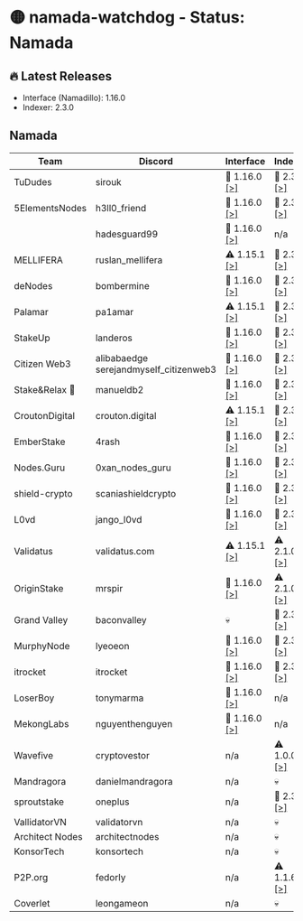 # 🟡 namada-watchdog - Status: Namada

## 🔥 Latest Releases
- Interface (Namadillo): 1.16.0
- Indexer: 2.3.0

## Namada
| Team | Discord | Interface | Indexer |
|-|-|-|-|
| TuDudes | sirouk | 🎉 1.16.0  [[>]](https://interface.namada.tududes.com/) | 🎉 2.3.0  [[>]](https://indexer.namada.tududes.com/health) |
| 5ElementsNodes | h3ll0_friend | 🎉 1.16.0  [[>]](https://namadillo.5elementsnodes.com/) | 🎉 2.3.0  [[>]](https://index-namada.5elementsnodes.com/health) |
|  | hadesguard99 | 🎉 1.16.0  [[>]](https://namada-interface.sproutstake.space/) | n/a |
| MELLIFERA | ruslan_mellifera | ⚠️ 1.15.1  [[>]](https://namadillo.mellifera.network) | 🎉 2.3.0  [[>]](https://namada-mainnet-indexer.mellifera.network/health) |
| deNodes | bombermine | 🎉 1.16.0  [[>]](https://namadillo.denodes.xyz) | 🎉 2.3.0  [[>]](https://namada-indexer.denodes.xyz/health) |
| Palamar | pa1amar | ⚠️ 1.15.1  [[>]](https://namada-interface.palamar.io) | 🎉 2.3.0  [[>]](https://namada-indexer.palamar.io/health) |
| StakeUp | landeros | 🎉 1.16.0  [[>]](https://namadillo.namada.stakeup.tech) | 🎉 2.3.0  [[>]](https://indexer.namada.stakeup.tech/health) |
| Citizen Web3 | alibabaedge<br> serejandmyself_citizenweb3 | 🎉 1.16.0  [[>]](https://namadillo.citizenweb3.com) | 🎉 2.3.0  [[>]](https://indexer.namada.citizenweb3.com/health) |
| Stake&Relax 🦥 | manueldb2 | 🎉 1.16.0  [[>]](https://namadillo.stakeandrelax.net) | 🎉 2.3.0  [[>]](https://namada-indexer.stakeandrelax.net/health) |
| CroutonDigital | crouton.digital | ⚠️ 1.15.1  [[>]](https://namadillo.crouton.digital) | 🎉 2.3.0  [[>]](https://namada-mainnet-indexer.crouton.digital/health) |
| EmberStake | 4rash | 🎉 1.16.0  [[>]](https://namadillo.emberstake.xyz) | 🎉 2.3.0  [[>]](https://namada-idx.emberstake.xyz/health) |
| Nodes.Guru | 0xan_nodes_guru | 🎉 1.16.0  [[>]](https://namada-interface.nodes.guru) | 🎉 2.3.0  [[>]](https://namada-indexer.nodes.guru/health) |
| shield-crypto | scaniashieldcrypto | 🎉 1.16.0  [[>]](https://namadillo.shield-crypto.com/) | 🎉 2.3.0  [[>]](https://namada-indexer.shield-crypto.com/health) |
| L0vd | jango_l0vd | 🎉 1.16.0  [[>]](https://namadillo.l0vd.com/) | 🎉 2.3.0  [[>]](https://namada-mainnet-indexer.rpc.l0vd.com/health) |
| Validatus | validatus.com | ⚠️ 1.15.1  [[>]](https://namadillo.namada.validatus.com/) | ⚠️ 2.1.0  [[>]](https://indexer.namada.validatus.com/health) |
| OriginStake | mrspir | 🎉 1.16.0  [[>]](https://app.namada.cc) | ⚠️ 2.1.0  [[>]](https://namada-indexer-01.originstake.com/health) |
| Grand Valley | baconvalley | 💀 | 🎉 2.3.0  [[>]](https://indexer-mainnet-namada.grandvalleys.com/health) |
| MurphyNode | lyeoeon | 🎉 1.16.0  [[>]](https://namadillo.murphynode.net/) | 🎉 2.3.0  [[>]](https://indexer.namada.murphynode.net/health) |
| itrocket | itrocket | 🎉 1.16.0  [[>]](https://namadillo.itrocket.net/) | 🎉 2.3.0  [[>]](https://namada-mainnet-indexer.itrocket.net/health) |
| LoserBoy | tonymarma | 🎉 1.16.0  [[>]](https://interface.loserboy.xyz) | n/a |
| MekongLabs | nguyenthenguyen | 🎉 1.16.0  [[>]](https://namadillo.pwa.mekonglabs.xyz/) | n/a |
| Wavefive | cryptovestor | n/a | ⚠️ 1.0.0  [[>]](https://namada-indexer.0xcryptovestor.com/health) |
| Mandragora | danielmandragora | n/a | 💀 |
| sproutstake | oneplus | n/a | 🎉 2.3.0  [[>]](https://namada-api.sproutstake.space/health) |
| VallidatorVN | validatorvn | n/a | 💀 |
| Architect Nodes | architectnodes | n/a | 💀 |
| KonsorTech | konsortech | n/a | 💀 |
| P2P.org | fedorly | n/a | ⚠️ 1.1.6  [[>]](https://api-namada-mainnet-indexer.tm.p2p.org/health) |
| Coverlet | leongameon | n/a | 💀 |